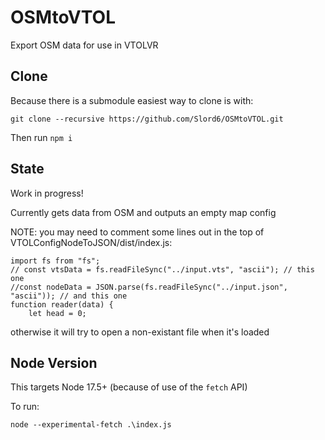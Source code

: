 # OSMtoVTOL
 Export OSM data for use in VTOLVR

## Clone

Because there is a submodule easiest way to clone is with:

`git clone --recursive https://github.com/Slord6/OSMtoVTOL.git`

Then run `npm i`

## State

Work in progress!

Currently gets data from OSM and outputs an empty map config

NOTE: you may need to comment some lines out in the top of VTOLConfigNodeToJSON/dist/index.js:

```JS
import fs from "fs";
// const vtsData = fs.readFileSync("../input.vts", "ascii"); // this one
//const nodeData = JSON.parse(fs.readFileSync("../input.json", "ascii")); // and this one
function reader(data) {
    let head = 0;
```

otherwise it will try to open a non-existant file when it's loaded

## Node Version

This targets Node 17.5+ (because of use of the `fetch` API)

To run:

`node --experimental-fetch .\index.js`